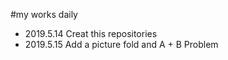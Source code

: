 #my works daily
* 2019.5.14 Creat this repositories
* 2019.5.15 Add a picture fold and A + B Problem